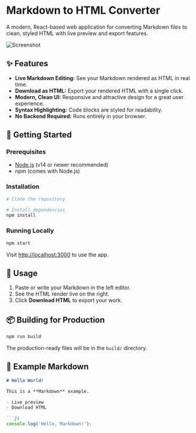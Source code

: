 # Markdown to HTML Converter

A modern, React-based web application for converting Markdown files to clean, styled HTML with live preview and export features.

![Screenshot](./screenshot.png)

## ✨ Features

- **Live Markdown Editing:** See your Markdown rendered as HTML in real time.
- **Download as HTML:** Export your rendered HTML with a single click.
- **Modern, Clean UI:** Responsive and attractive design for a great user experience.
- **Syntax Highlighting:** Code blocks are styled for readability.
- **No Backend Required:** Runs entirely in your browser.

## 🚀 Getting Started

### Prerequisites
- [Node.js](https://nodejs.org/) (v14 or newer recommended)
- npm (comes with Node.js)

### Installation

```bash
# Clone the repository

# Install dependencies
npm install
```

### Running Locally

```bash
npm start
```
Visit [http://localhost:3000](http://localhost:3000) to use the app.

## 📝 Usage
1. Paste or write your Markdown in the left editor.
2. See the HTML render live on the right.
3. Click **Download HTML** to export your work.

## 📦 Building for Production

```bash
npm run build
```
The production-ready files will be in the `build/` directory.

## 📄 Example Markdown
```markdown
# Hello World!

This is a **Markdown** example.

- Live preview
- Download HTML

```js
console.log('Hello, Markdown!');
```
```
